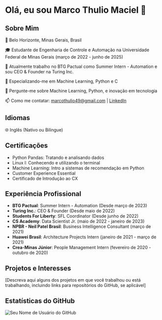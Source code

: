 
# Olá, eu sou Marco Thulio Maciel 👋

## Sobre Mim
📍 Belo Horizonte, Minas Gerais, Brasil

🎓 Estudante de Engenharia de Controle e Automação na Universidade Federal de Minas Gerais (março de 2022 - junho de 2025)

🔭 Atualmente trabalho no BTG Pactual como Summer Intern - Automation e sou CEO & Founder na Turing Inc.

🌱 Especializando-me em Machine Learning, Python e C

💬 Pergunte-me sobre Machine Learning, Python, e inovação em tecnologia

📫 Como me contatar: marcothulio49@gmail.com | [LinkedIn](www.linkedin.com/in/marco-thulio-maciel)

## Idiomas
🌐 Inglês (Nativo ou Bilingue)

## Certificações
- Python Pandas: Tratando e analisando dados
- Linux I: Conhecendo e utilizando o terminal
- Machine Learning: Intro a sistemas de recomendação em Python
- Customer Experience Essential
- Certificado de Introdução ao CX

## Experiência Profissional
- **BTG Pactual**: Summer Intern - Automation (Desde março de 2023)
- **Turing Inc.**: CEO & Founder (Desde maio de 2022)
- **Students For Liberty**: SFL Coordinator (Desde junho de 2022)
- **CS Academy**: Data Scientist Jr. (maio de 2022 - janeiro de 2023)
- **NPBR - Neil Patel Brasil**: Business Intelligence Consultant (março de 2021)
- **Huawei Brasil**: Architecture Projects Intern (janeiro de 2021 - março de 2021)
- **Crea-Minas Júnior**: People Management Intern (fevereiro de 2020 - outubro de 2020)

## Projetos e Interesses
[Descreva aqui alguns dos projetos em que você trabalhou ou está trabalhando, incluindo links para repositórios do GitHub, se aplicável]

## Estatísticas do GitHub
![Seu Nome de Usuário do GitHub](https://github-readme-stats.vercel.app/api?username=[SeuNomeDeUsuario]&show_icons=true)
